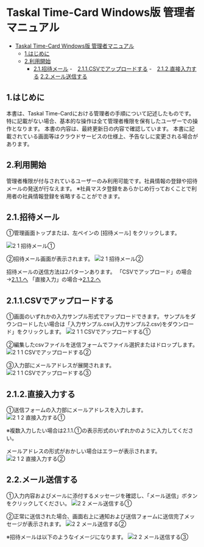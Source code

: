 # Taskal Time-Card Windows版 管理者マニュアル
<!-- @import "[TOC]" {cmd="toc" depthFrom=1 depthTo=6 orderedList=false} -->

<!-- code_chunk_output -->

- [Taskal Time-Card Windows版 管理者マニュアル](#taskal-time-card-windows版-管理者マニュアル)
  - [1.はじめに](#1はじめに)
  - [2.利用開始](#2利用開始)
    - [2.1.招待メール](#21招待メール)
  -　[2.1.1.CSVでアップロードする](#211csvでアップロードする)
  -　[2.1.2.直接入力する](#212直接入力する)
  [2.2.メール送信する](#22メール送信する)

<!-- /code_chunk_output -->

## 1.はじめに
本書は、Taskal Time-Cardにおける管理者の手順について記述したものです。特に記載がない場合、基本的な操作は全て管理者権限を保有したユーザーでの操作となります。
本書の内容は、最終更新日の内容で確認しています。
本書に記載されている画面等はクラウドサービスの仕様上、予告なしに変更される場合があります。

## 2.利用開始
管理者権限が付与されているユーザーのみ利用可能です。社員情報の登録や招待メールの発送が行なえます。
※社員マスタ登録をあらかじめ行っておくことで利用者の社員情報登録を省略することができます。

## 2.1.招待メール
①管理画面トップまたは、左ペインの [招待メール] をクリックします。

![2 1 招待メール①](https://user-images.githubusercontent.com/91858341/135960091-db502c0e-23cd-46ee-938d-739db227b215.jpg)

②招待メール画面が表示されます。
![2 1 招待メール②](https://user-images.githubusercontent.com/91858341/135960275-cb3d7e2a-4f0d-427c-bfee-7d23d86274f6.jpg)


招待メールの送信方法は2パターンあります。
「CSVでアップロード」の場合→[2.1.1.へ](#211csvでアップロードする)
「直接入力」の場合→[2.1.2.へ](#212直接入力する)


## 2.1.1.CSVでアップロードする
①画面のいずれかの入力サンプル形式でアップロードできます。
サンプルをダウンロードしたい場合は「入力サンプル.csv(入力サンプル2.csv)をダウンロード」をクリックします。
![2 1 1 CSVでアップロードする①](https://user-images.githubusercontent.com/91858341/135960748-0ef33c21-00ba-441c-a0cb-7e4fb5eac3a2.jpg)

②編集したcsvファイルを送信フォームでファイル選択またはドロップします。
![2 1 1 CSVでアップロードする②](https://user-images.githubusercontent.com/91858341/135960905-7ef33e69-0406-4a44-87b9-bd5be982289b.jpg)

③入力部にメールアドレスが展開されます。
![2 1 1 CSVでアップロードする③](https://user-images.githubusercontent.com/91858341/135961075-12b58bca-bb98-47b5-8090-30abc3a54a9e.jpg)


## 2.1.2.直接入力する
①送信フォームの入力部にメールアドレスを入力します。
![2 1 2 直接入力する①](https://user-images.githubusercontent.com/91858341/135961227-9763b647-7e2a-47c8-9b77-516f5a92b5a9.jpg)

※複数入力したい場合は2.1.1.①の表示形式のいずれかのように入力してください。


メールアドレスの形式がおかしい場合はエラーが表示されます。
![2 1 2 直接入力する②](https://user-images.githubusercontent.com/91858341/135961398-19f518ed-1760-4134-9f51-a9718e1f4685.jpg)

<div style="page-break-before:always"></div>

## 2.2.メール送信する
①入力内容およびメールに添付するメッセージを確認し、「メール送信」ボタンをクリックしてください。
![2 2 メール送信する①](https://user-images.githubusercontent.com/91858341/135961522-7722cecc-ff58-4b8f-a9fb-52bb6ae7a1de.jpg)

②正常に送信された場合、画面右上に通知および送信フォームに送信完了メッセージが表示されます。
![2 2 メール送信する②](https://user-images.githubusercontent.com/91858341/135961632-17d16eba-ab06-4429-9618-bad71d61b4d2.jpg)

※招待メールは以下のようなイメージになります。
![2 2 メール送信する③](https://user-images.githubusercontent.com/91858341/135961752-55dd00de-3a11-49d5-998b-ae0844f263c6.jpg)

